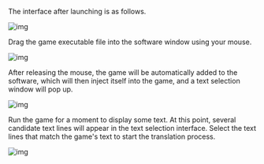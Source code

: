 The interface after launching is as follows.

![img](https://image.lunatranslator.org/zh/basicuse/startup2.png)

Drag the game executable file into the software window using your mouse.

![img](https://image.lunatranslator.org/zh/basicuse/load.png)

After releasing the mouse, the game will be automatically added to the software, which will then inject itself into the game, and a text selection window will pop up.

![img](https://image.lunatranslator.org/zh/basicuse/loaded.png)

Run the game for a moment to display some text. At this point, several candidate text lines will appear in the text selection interface. Select the text lines that match the game's text to start the translation process.

![img](https://image.lunatranslator.org/zh/basicuse/trans.png)